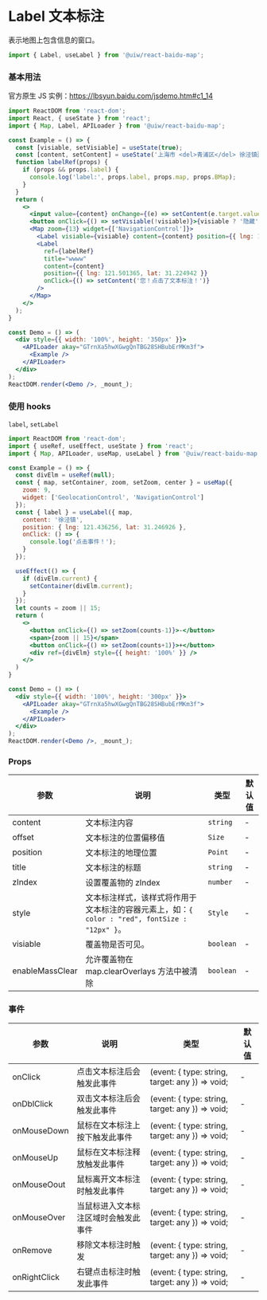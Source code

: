 Label 文本标注
===

表示地图上包含信息的窗口。

```jsx
import { Label, useLabel } from '@uiw/react-baidu-map';
```

### 基本用法

官方原生 JS 实例：https://lbsyun.baidu.com/jsdemo.htm#c1_14

<!--rehype:bgWhite=true&codeSandbox=true&codePen=true-->
```jsx
import ReactDOM from 'react-dom';
import React, { useState } from 'react';
import { Map, Label, APILoader } from '@uiw/react-baidu-map';

const Example = () => {
  const [visiable, setVisiable] = useState(true);
  const [content, setContent] = useState('上海市 <del>青浦区</del> 徐泾镇盈港东路');
  function labelRef(props) {
    if (props && props.label) {
      console.log('label:', props.label, props.map, props.BMap);
    }
  }
  return (
    <>
      <input value={content} onChange={(e) => setContent(e.target.value)} />
      <button onClick={() => setVisiable(!visiable)}>{visiable ? '隐藏' : '显示'}</button>
      <Map zoom={13} widget={['NavigationControl']}>
        <Label visiable={visiable} content={content} position={{ lng: 121.436256, lat: 31.246926 }}/>
        <Label
          ref={labelRef}
          title="wwww"
          content={content}
          position={{ lng: 121.501365, lat: 31.224942 }}
          onClick={() => setContent('您！点击了文本标注！')}
        />
      </Map>
    </>
  );
}

const Demo = () => (
  <div style={{ width: '100%', height: '350px' }}>
    <APILoader akay="GTrnXa5hwXGwgQnTBG28SHBubErMKm3f">
      <Example />
    </APILoader>
  </div>
);
ReactDOM.render(<Demo />, _mount_);
```
<!--End-->

### 使用 hooks

`label`, `setLabel`

<!--rehype:bgWhite=true&codeSandbox=true&codePen=true-->
```jsx
import ReactDOM from 'react-dom';
import { useRef, useEffect, useState } from 'react';
import { Map, APILoader, useMap, useLabel } from '@uiw/react-baidu-map';

const Example = () => {
  const divElm = useRef(null);
  const { map, setContainer, zoom, setZoom, center } = useMap({
    zoom: 9,
    widget: ['GeolocationControl', 'NavigationControl']
  });
  const { label } = useLabel({ map,
    content: '徐泾镇',
    position: { lng: 121.436256, lat: 31.246926 },
    onClick: () => {
      console.log('点击事件！');
    }
  });

  useEffect(() => {
    if (divElm.current) {
      setContainer(divElm.current);
    }
  });
  let counts = zoom || 15;
  return (
    <>
      <button onClick={() => setZoom(counts-1)}>-</button>
      <span>{zoom || 15}</span>
      <button onClick={() => setZoom(counts+1)}>+</button>
      <div ref={divElm} style={{ height: '100%' }} />
    </>
  )
}

const Demo = () => (
  <div style={{ width: '100%', height: '300px' }}>
    <APILoader akay="GTrnXa5hwXGwgQnTBG28SHBubErMKm3f">
      <Example />
    </APILoader>
  </div>
);
ReactDOM.render(<Demo />, _mount_);
```
<!--End-->

### Props

| 参数 | 说明 | 类型 | 默认值 |
| ----- | ----- | ----- | ----- |
| content | 文本标注内容 | `string` | - |
| offset | 文本标注的位置偏移值 | `Size` | - |
| position | 文本标注的地理位置 | `Point` | - |
| title | 文本标注的标题 | `string` | - |
| zIndex | 设置覆盖物的 zIndex | `number` | - |
| style | 文本标注样式，该样式将作用于文本标注的容器元素上，如：`{ color : "red", fontSize : "12px" }`。 | `Style` | - |
| visiable | 覆盖物是否可见。 | `boolean` | - |
| enableMassClear | 允许覆盖物在 map.clearOverlays 方法中被清除 | `boolean` | - |

### 事件

| 参数 | 说明 | 类型 | 默认值 |
| ----- | ----- | ----- | ----- |
| onClick | 点击文本标注后会触发此事件 | (event: { type: string, target: any }) => void; | - |
| onDblClick | 双击文本标注后会触发此事件 | (event: { type: string, target: any }) => void; | - |
| onMouseDown | 鼠标在文本标注上按下触发此事件 | (event: { type: string, target: any }) => void; | - |
| onMouseUp | 鼠标在文本标注释放触发此事件 | (event: { type: string, target: any }) => void; | - |
| onMouseOout | 鼠标离开文本标注时触发此事件 | (event: { type: string, target: any }) => void; | - |
| onMouseOver | 当鼠标进入文本标注区域时会触发此事件 | (event: { type: string, target: any }) => void; | - |
| onRemove | 移除文本标注时触发 | (event: { type: string, target: any }) => void; | - |
| onRightClick | 右键点击标注时触发此事件 | (event: { type: string, target: any }) => void; | - |